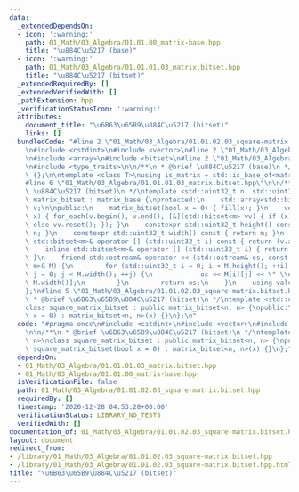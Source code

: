 ```yaml
---
data:
  _extendedDependsOn:
  - icon: ':warning:'
    path: 01_Math/03_Algebra/01.01.00_matrix-base.hpp
    title: "\u884C\u5217 (base)"
  - icon: ':warning:'
    path: 01_Math/03_Algebra/01.01.01.03_matrix.bitset.hpp
    title: "\u884C\u5217 (bitset)"
  _extendedRequiredBy: []
  _extendedVerifiedWith: []
  _pathExtension: hpp
  _verificationStatusIcon: ':warning:'
  attributes:
    document_title: "\u6B63\u65B9\u884C\u5217 (bitset)"
    links: []
  bundledCode: "#line 2 \"01_Math/03_Algebra/01.01.02.03_square-matrix.bitset.hpp\"\
    \n#include <cstdint>\n#include <vector>\n#line 2 \"01_Math/03_Algebra/01.01.01.03_matrix.bitset.hpp\"\
    \n#include <array>\n#include <bitset>\n#line 2 \"01_Math/03_Algebra/01.01.00_matrix-base.hpp\"\
    \n#include <type_traits>\n\n/**\n * @brief \u884C\u5217 (base)\n */\nclass matrix_base\
    \ {};\n\ntemplate <class T>\nusing is_matrix = std::is_base_of<matrix_base, T>;\n\
    #line 6 \"01_Math/03_Algebra/01.01.01.03_matrix.bitset.hpp\"\n\n/**\n * @brief\
    \ \u884C\u5217 (bitset)\n */\ntemplate <std::uint32_t n, std::uint32_t m>\nclass\
    \ matrix_bitset : matrix_base {\nprotected:\n    std::array<std::bitset<m>, n>\
    \ v;\n\npublic:\n    matrix_bitset(bool x = 0) { fill(x); }\n    void fill(bool\
    \ x) { for_each(v.begin(), v.end(), [&](std::bitset<m> vv) { if (x) vv.set();\
    \ else vv.reset(); }); }\n    constexpr std::uint32_t height() const { return\
    \ n; }\n    constexpr std::uint32_t width() const { return m; }\n    inline const\
    \ std::bitset<m>& operator [] (std::uint32_t i) const { return (v.at(i)); }\n\
    \    inline std::bitset<m>& operator [] (std::uint32_t i) { return (v.at(i));\
    \ }\n    friend std::ostream& operator << (std::ostream& os, const matrix_bitset<n,\
    \ m>& M) {\n        for (std::uint32_t i = 0; i < M.height(); ++i) for (std::uint32_t\
    \ j = 0; j < M.width(); ++j) {\n            os << M[i][j] << \" \\n\"[j + 1 ==\
    \ M.width()];\n        }\n        return os;\n    }\n    using value_type = bool;\n\
    };\n#line 5 \"01_Math/03_Algebra/01.01.02.03_square-matrix.bitset.hpp\"\n\n/**\n\
    \ * @brief \u6B63\u65B9\u884C\u5217 (bitset)\n */\ntemplate <std::uint32_t n>\n\
    class square_matrix_bitset : public matrix_bitset<n, n> {\npublic:\n    square_matrix_bitset(bool\
    \ x = 0) : matrix_bitset<n, n>(x) {}\n};\n"
  code: "#pragma once\n#include <cstdint>\n#include <vector>\n#include \"01.01.01.03_matrix.bitset.hpp\"\
    \n\n/**\n * @brief \u6B63\u65B9\u884C\u5217 (bitset)\n */\ntemplate <std::uint32_t\
    \ n>\nclass square_matrix_bitset : public matrix_bitset<n, n> {\npublic:\n   \
    \ square_matrix_bitset(bool x = 0) : matrix_bitset<n, n>(x) {}\n};"
  dependsOn:
  - 01_Math/03_Algebra/01.01.01.03_matrix.bitset.hpp
  - 01_Math/03_Algebra/01.01.00_matrix-base.hpp
  isVerificationFile: false
  path: 01_Math/03_Algebra/01.01.02.03_square-matrix.bitset.hpp
  requiredBy: []
  timestamp: '2020-12-28 04:53:28+00:00'
  verificationStatus: LIBRARY_NO_TESTS
  verifiedWith: []
documentation_of: 01_Math/03_Algebra/01.01.02.03_square-matrix.bitset.hpp
layout: document
redirect_from:
- /library/01_Math/03_Algebra/01.01.02.03_square-matrix.bitset.hpp
- /library/01_Math/03_Algebra/01.01.02.03_square-matrix.bitset.hpp.html
title: "\u6B63\u65B9\u884C\u5217 (bitset)"
---
```

